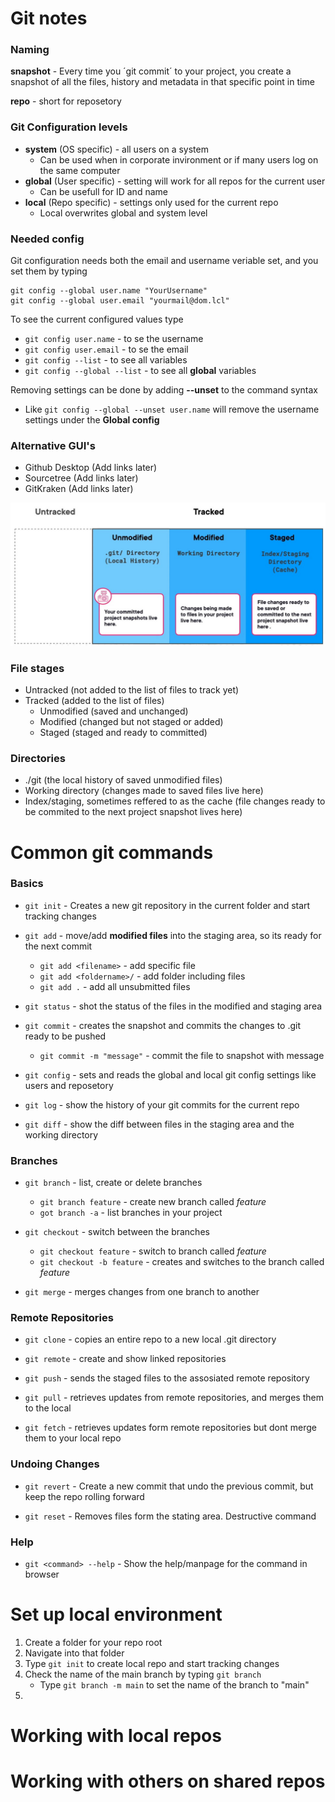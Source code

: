 # Git notes 

### Naming

**snapshot** - Every time you ´git commit´ to your project, you create a snapshot of all the files, history and metadata in that specific point in time

**repo** - short for reposetory

### Git Configuration levels
 - **system** (OS specific) - all users on a system
     - Can be used when in corporate invironment or if many users log on the same computer
 - **global** (User specific) - setting will work for all repos for the current user
     - Can be usefull for ID and name
 - **local** (Repo specific) - settings only used for the current repo
     - Local overwrites global and system level


### Needed config
Git configuration needs both the email and username veriable set, and you set them by typing

```
git config --global user.name "YourUsername"
git config --global user.email "yourmail@dom.lcl"
```

To see the current configured values type
- `git config user.name`  - to se the username
- `git config user.email` - to se the email
- `git config --list` - to see all variables
- `git config --global --list` - to see all **global** variables

Removing settings can be done by adding **--unset** to the command syntax
 - Like `git config --global --unset user.name` will remove the username settings under the **Global config**

### Alternative GUI's
 - Github Desktop (Add links later)
 - Sourcetree (Add links later)
 - GitKraken (Add links later)


![Stages and directories](Assets/01-dir-and-stage.jpg)


### File stages
 - Untracked (not added to the list of files to track yet)
 - Tracked (added to the list of files)
    - Unmodified (saved and unchanged)
    - Modified (changed but not staged or added)
    - Staged (staged and ready to committed) 

### Directories
 - ./git (the local history of saved unmodified files)
 - Working directory (changes made to saved files live here)
 - Index/staging, sometimes reffered to as the cache (file changes ready to be commited to the next project snapshot lives here)


# Common git commands


### Basics

 - `git init` - Creates a new git repository in the current folder and start tracking changes

 - `git add` - move/add **modified files** into the staging area, so its ready for the next commit
     - `git add <filename>` - add specific file
     - `git add <foldername>/` - add folder including files
     - `git add .` - add all unsubmitted files
 
 - `git status` - shot the status of the files in the modified and staging area

 - `git commit` - creates the snapshot and commits the changes to .git ready to be pushed
     - `git commit -m "message"` - commit the file to snapshot with message

- `git config` - sets and reads the global and local git config settings like users and reposetory

- `git log` - show the history of your git commits for the current repo

- `git diff` - show the diff between files in the staging area and the working directory 


### Branches
- `git branch` - list, create or delete branches
    - `git branch feature` - create new branch called *feature*
    - `got branch -a` - list branches in your project

- `git checkout` - switch between the branches
    - `git checkout feature` - switch to branch called *feature*
    - `git checkout -b feature` - creates and switches to the branch called *feature*

- `git merge` - merges changes from one branch to another

### Remote Repositories
- `git clone` - copies an entire repo to a new local .git directory

- `git remote` - create and show linked repositories

- `git push` - sends the staged files to the assosiated remote repository

- `git pull` - retrieves updates from remote repositories, and merges them to the local

- `git fetch` - retrieves updates form remote repositories but dont merge them to your local repo

### Undoing Changes

- `git revert` - Create a new commit that undo the previous commit, but keep the repo rolling forward

- `git reset` - Removes files form the stating area. Destructive command 

### Help

- `git <command> --help` - Show the help/manpage for the command in browser


# Set up local environment
 1. Create a folder for your repo root
 2. Navigate into that folder
 3. Type `git init` to create local repo and start tracking changes
 4. Check the name of the main branch by typing `git branch`
     - Type `git branch -m main` to set the name of the branch to "main"
 5. 


# Working with local repos



# Working with others on shared repos



